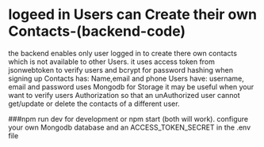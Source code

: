 #  logeed in Users can Create their own Contacts-(backend-code)
the backend enables  only user logged in to create there own contacts which is not available to other Users.
it uses access token from jsonwebtoken to verify users and bcrypt for password hashing when signing up
Contacts has: Name,email and phone
Users have: username, email and password
uses Mongodb for Storage
it may be useful when your want to verify users Authorization so that an unAuthorized user cannot get/update or delete the contacts of a different user.

###npm run dev for development or npm start (both will work).
configure your own Mongodb database and an ACCESS_TOKEN_SECRET in the .env file 
